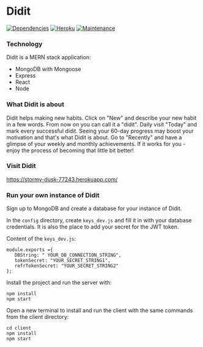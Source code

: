 # Didit

[![Dependencies](https://david-dm.org/newnebula/didit.svg)](https://david-dm.org/newnebula/didit)
[![Heroku](https://heroku-badge.herokuapp.com/?app=stormy-dusk-77243)](https://stormy-dusk-77243.herokuapp.com/)
[![Maintenance](https://img.shields.io/maintenance/yes/2020)](https://img.shields.io/maintenance/yes/2020)

### Technology

Didit is a MERN stack application:

- MongoDB with Mongoose
- Express
- React
- Node

### What Didit is about

Didit helps making new habits.
Click on "New" and describe your new habit in a few words. From now on you can call it a "didit".
Daily visit "Today" and mark every successful didit. Seeing your 60-day progress may boost your motivation and that's what Didit is about.
Go to "Recently" and have a glimpse of your weekly and monthly achievements.
If it works for you - enjoy the process of becoming that little bit better!

### Visit Didit

https://stormy-dusk-77243.herokuapp.com/

### Run your own instance of Didit

Sign up to MongoDB and create a database for your instance of Didit.

In the `config` directory, create `keys_dev.js` and fill it in with your database credentials. It is also the place to add your secret for the JWT token.

Content of the `keys_dev.js`:

```
module.exports ={
   DBString: " YOUR_DB_CONNECTION_STRING",
   tokenSecret: "YOUR_SECRET_STRING1",
   refrTokenSecret: "YOUR_SECRET_STRING2"
};
```

Install the project and run the server with:

```
npm install
npm start
```

Open a new terminal to install and run the client with the same commands from the client directory:

```
cd client
npm install
npm start
```
